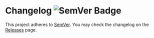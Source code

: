 # Changelog ![SemVer Badge](https://img.shields.io/badge/semver-2.0.0-brightgreen.svg?style=flat-square)

This project adheres to [SemVer](http://semver.org). You may check the changelog on the [Releases](https://github.com/dev-onenetworkecommerce/aia/releases) page.
